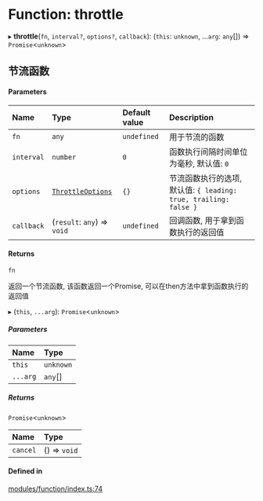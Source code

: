 # Function: throttle

▸ **throttle**(`fn`, `interval?`, `options?`, `callback`): (`this`: `unknown`, ...`arg`: `any`[]) => `Promise`<`unknown`\>

## 节流函数

#### Parameters

| Name | Type | Default value | Description |
| :------ | :------ | :------ | :------ |
| `fn` | `any` | `undefined` | 用于节流的函数 |
| `interval` | `number` | `0` | 函数执行间隔时间单位为毫秒, 默认值: `0` |
| `options` | [`ThrottleOptions`](../types/ThrottleOptions.md) | `{}` | 节流函数执行的选项, 默认值: `{ leading: true, trailing: false }` |
| `callback` | (`result`: `any`) => `void` | `undefined` | 回调函数, 用于拿到函数执行的返回值 |

#### Returns

`fn`

返回一个节流函数, 该函数返回一个Promise, 可以在then方法中拿到函数执行的返回值

▸ (`this`, `...arg`): `Promise`<`unknown`\>

##### Parameters

| Name | Type |
| :------ | :------ |
| `this` | `unknown` |
| `...arg` | `any`[] |

##### Returns

`Promise`<`unknown`\>

| Name | Type |
| :------ | :------ |
| `cancel` | () => `void` |

#### Defined in

[modules/function/index.ts:74](https://github.com/loclink/tianjie/blob/efd659d/src/modules/function/index.ts#L74)

